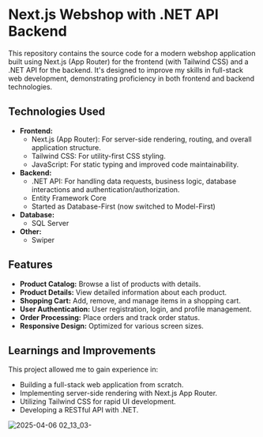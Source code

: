 # Next.js Webshop with .NET API Backend

This repository contains the source code for a modern webshop application built using Next.js (App Router) for the frontend (with Tailwind CSS) and a .NET API for the backend. It's designed to improve my skills in full-stack web development, demonstrating proficiency in both frontend and backend technologies.

## Technologies Used

* **Frontend:**
    * Next.js (App Router): For server-side rendering, routing, and overall application structure.
    * Tailwind CSS: For utility-first CSS styling.
    * JavaScript: For static typing and improved code maintainability.
* **Backend:**
    * .NET API: For handling data requests, business logic, database interactions and authentication/authorization.
    * Entity Framework Core
    * Started as Database-First (now switched to Model-First) 
* **Database:**
    * SQL Server
* **Other:**
    * Swiper

## Features

* **Product Catalog:** Browse a list of products with details.
* **Product Details:** View detailed information about each product.
* **Shopping Cart:** Add, remove, and manage items in a shopping cart.
* **User Authentication:** User registration, login, and profile management.
* **Order Processing:** Place orders and track order status.
* **Responsive Design:** Optimized for various screen sizes.

## Learnings and Improvements

This project allowed me to gain experience in:

* Building a full-stack web application from scratch.
* Implementing server-side rendering with Next.js App Router.
* Utilizing Tailwind CSS for rapid UI development.
* Developing a RESTful API with .NET.


![2025-04-06 02_13_03-](https://github.com/user-attachments/assets/05a8e7f9-3a1e-4385-b014-d1eaa8562110)
